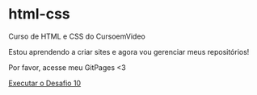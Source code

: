 # html-css
 Curso de HTML e CSS do CursoemVideo
  
Estou aprendendo a criar sites e agora vou gerenciar meus repositórios!

Por favor, acesse meu GitPages <3


<a href="https://icaroamb.github.io/html-css/desafios/d010/index.html"> Executar o Desafio 10</a>